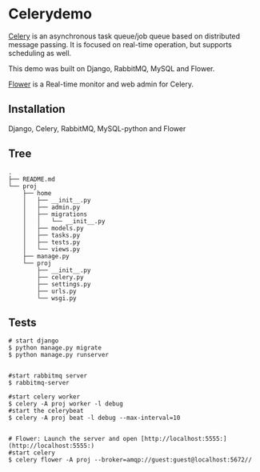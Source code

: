 # Celerydemo

[Celery](http://www.celeryproject.org/) is an asynchronous task queue/job queue based on distributed message passing.	It is focused on real-time operation, but supports scheduling as well.

This demo was built on Django, RabbitMQ, MySQL and Flower.

[Flower](https://github.com/mher/flower) is a Real-time monitor and web admin for Celery.

## Installation

Django, Celery, RabbitMQ, MySQL-python and Flower

## Tree
```
.
├── README.md
└── proj
    ├── home
    │   ├── __init__.py
    │   ├── admin.py
    │   ├── migrations
    │   │   └── __init__.py
    │   ├── models.py
    │   ├── tasks.py
    │   ├── tests.py
    │   └── views.py
    ├── manage.py
    └── proj
        ├── __init__.py
        ├── celery.py
        ├── settings.py
        ├── urls.py
        └── wsgi.py
```

## Tests

```
# start django
$ python manage.py migrate
$ python manage.py runserver


#start rabbitmq server
$ rabbitmq-server

#start celery worker
$ celery -A proj worker -l debug
#start the celerybeat
$ celery -A proj beat -l debug --max-interval=10


# Flower: Launch the server and open [http://localhost:5555:](http://localhost:5555:)
#start celery
$ celery flower -A proj --broker=amqp://guest:guest@localhost:5672//

```

